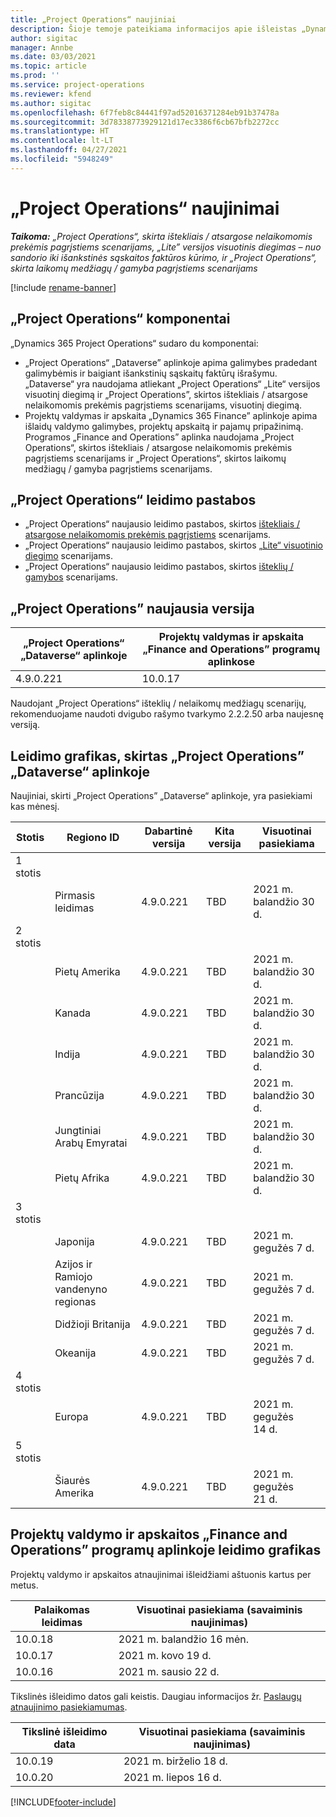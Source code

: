 ```yaml
---
title: „Project Operations“ naujiniai
description: Šioje temoje pateikiama informacijos apie išleistas „Dynamics 365 Project Operations“ versijas.
author: sigitac
manager: Annbe
ms.date: 03/03/2021
ms.topic: article
ms.prod: ''
ms.service: project-operations
ms.reviewer: kfend
ms.author: sigitac
ms.openlocfilehash: 6f7feb8c84441f97ad52016371284eb91b37478a
ms.sourcegitcommit: 3d78338773929121d17ec3386f6cb67bfb2272cc
ms.translationtype: HT
ms.contentlocale: lt-LT
ms.lasthandoff: 04/27/2021
ms.locfileid: "5948249"
---
```

# <a name="project-operations-updates"></a>„Project Operations“ naujinimai

_**Taikoma:** „Project Operations“, skirta ištekliais / atsargose nelaikomomis prekėmis pagrįstiems scenarijams, „Lite” versijos visuotinis diegimas – nuo sandorio iki išankstinės sąskaitos faktūros kūrimo, ir „Project Operations“, skirta laikomų medžiagų / gamyba pagrįstiems scenarijams_

[!include [rename-banner](~/includes/cc-data-platform-banner.md)]

## <a name="project-operations-components"></a>„Project Operations“ komponentai

„Dynamics 365 Project Operations“ sudaro du komponentai:

- „Project Operations“ „Dataverse” aplinkoje apima galimybes pradedant galimybėmis ir baigiant išankstinių sąskaitų faktūrų išrašymu. „Dataverse“ yra naudojama atliekant „Project Operations“ „Lite“ versijos visuotinį diegimą ir „Project Operations”, skirtos ištekliais / atsargose nelaikomomis prekėmis pagrįstiems scenarijams, visuotinį diegimą.
- Projektų valdymas ir apskaita „Dynamics 365 Finance” aplinkoje apima išlaidų valdymo galimybes, projektų apskaitą ir pajamų pripažinimą. Programos „Finance and Operations” aplinka naudojama „Project Operations“, skirtos ištekliais / atsargose nelaikomomis prekėmis pagrįstiems scenarijams ir „Project Operations“, skirtos laikomų medžiagų / gamyba pagrįstiems scenarijams.

## <a name="project-operations-release-notes"></a>„Project Operations“ leidimo pastabos
- „Project Operations“ naujausio leidimo pastabos, skirtos [ištekliais / atsargose nelaikomomis prekėmis pagrįstiems](whats-new-apr-2021-resource-based.md) scenarijams.
- „Project Operations“ naujausio leidimo pastabos, skirtos [„Lite“ visuotinio diegimo](../pro/whats-new/whats-new-apr-2021-lite.md) scenarijams.
- „Project Operations“ naujausio leidimo pastabos, skirtos [išteklių /  gamybos](../prod-pma/whats-new/whats-new-mar-2021-stocked.md) scenarijams.

## <a name="project-operations-latest-version"></a>„Project Operations” naujausia versija

| „Project Operations“ „Dataverse“ aplinkoje | Projektų valdymas ir apskaita „Finance and Operations” programų aplinkose | 
| --- | --- |
| 4.9.0.221 | 10.0.17 |

Naudojant „Project Operations“ išteklių / nelaikomų medžiagų scenarijų, rekomenduojame naudoti dvigubo rašymo tvarkymo 2.2.2.50 arba naujesnę versiją.

## <a name="release-schedule-for-project-operations-on-dataverse-environment"></a>Leidimo grafikas, skirtas „Project Operations” „Dataverse“ aplinkoje

Naujiniai, skirti „Project Operations” „Dataverse“ aplinkoje, yra pasiekiami kas mėnesį. 

| Stotis   | Regiono ID        | Dabartinė versija | Kita versija | Visuotinai pasiekiama |
|-----------|---------------|-----------------|--------------|---------------------|
| 1 stotis |   &nbsp;      |    &nbsp;       | &nbsp;       |      &nbsp;         |
|   &nbsp;  | Pirmasis leidimas |  4.9.0.221       | TBD     | 2021 m. balandžio 30 d.           |
| 2 stotis |   &nbsp;      |    &nbsp;       | &nbsp;       |      &nbsp;         |
|   &nbsp;  | Pietų Amerika |  4.9.0.221       | TBD     | 2021 m. balandžio 30 d.           |
|    &nbsp; | Kanada        |  4.9.0.221       | TBD     | 2021 m. balandžio 30 d.           |
|   &nbsp;  | Indija         |  4.9.0.221       | TBD     | 2021 m. balandžio 30 d.           |
|   &nbsp;  | Prancūzija         |  4.9.0.221       | TBD     | 2021 m. balandžio 30 d.           |
|   &nbsp;  | Jungtiniai Arabų Emyratai         |  4.9.0.221       | TBD     | 2021 m. balandžio 30 d.           |
|   &nbsp;  | Pietų Afrika         |  4.9.0.221       | TBD     | 2021 m. balandžio 30 d.           |
| 3 stotis  |      &nbsp;   |     &nbsp;      |     &nbsp;   |      &nbsp;         |
|   &nbsp;  | Japonija         |  4.9.0.221       | TBD     | 2021 m. gegužės 7 d.           |
|   &nbsp;  | Azijos ir Ramiojo vandenyno regionas  |  4.9.0.221       | TBD     | 2021 m. gegužės 7 d.           |
|   &nbsp;  | Didžioji Britanija |  4.9.0.221       | TBD     | 2021 m. gegužės 7 d.           |
|   &nbsp;  | Okeanija       |  4.9.0.221       | TBD     | 2021 m. gegužės 7 d.           |
| 4 stotis |     &nbsp;    |     &nbsp;      |     &nbsp;   |      &nbsp;         |
|   &nbsp;  | Europa        |  4.9.0.221       | TBD     | 2021 m. gegužės 14 d.           |
| 5 stotis |     &nbsp;    |     &nbsp;      |     &nbsp;   |      &nbsp;         |
|   &nbsp;  | Šiaurės Amerika |  4.9.0.221       | TBD     | 2021 m. gegužės 21 d.           |

## <a name="release-schedule-for-project-management-and-accounting-in-the-finance-and-operations-apps-environment"></a>Projektų valdymo ir apskaitos „Finance and Operations” programų aplinkoje leidimo grafikas

Projektų valdymo ir apskaitos atnaujinimai išleidžiami aštuonis kartus per metus.

| Palaikomas leidimas | Visuotinai pasiekiama (savaiminis naujinimas) |
| --- | --- |
| 10.0.18 | 2021 m. balandžio 16 mėn. |
| 10.0.17 | 2021 m. kovo 19 d. |
| 10.0.16 | 2021 m. sausio 22 d. |


Tikslinės išleidimo datos gali keistis. Daugiau informacijos žr. [Paslaugų atnaujinimo pasiekiamumas](/dynamics365/fin-ops-core/fin-ops/get-started/public-preview-releases?toc=%2fdynamics365%2ffinance%2ftoc.json).

| Tikslinė išleidimo data | Visuotinai pasiekiama (savaiminis naujinimas) |
| --- | --- |
| 10.0.19 | 2021 m. birželio 18 d. |
| 10.0.20 | 2021 m. liepos 16 d. |


[!INCLUDE[footer-include](../includes/footer-banner.md)]